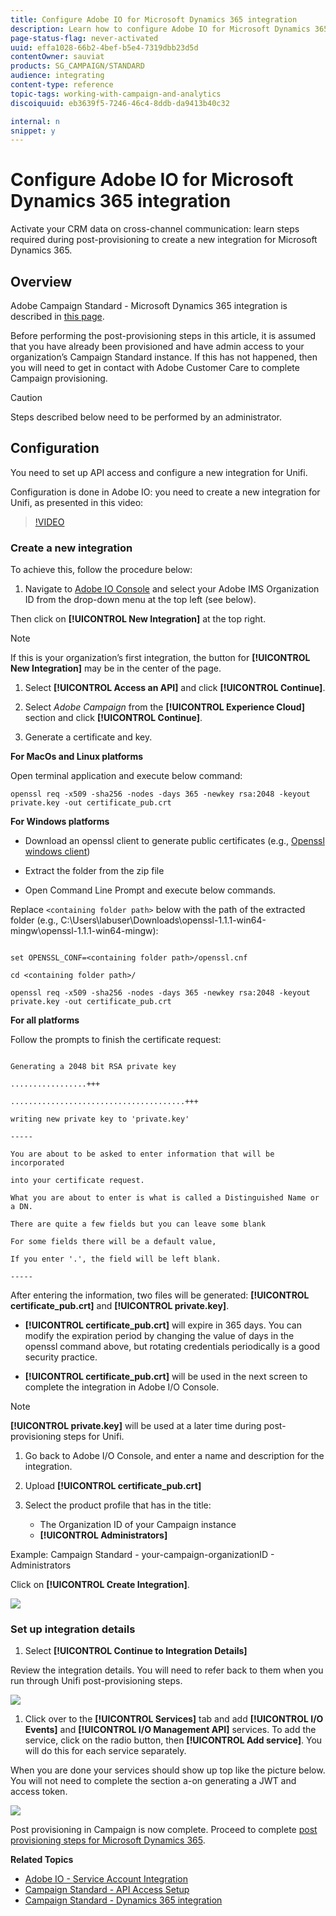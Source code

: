 ```yaml
---
title: Configure Adobe IO for Microsoft Dynamics 365 integration
description: Learn how to configure Adobe IO for Microsoft Dynamics 365 integration.
page-status-flag: never-activated
uuid: effa1028-66b2-4bef-b5e4-7319dbb23d5d
contentOwner: sauviat
products: SG_CAMPAIGN/STANDARD
audience: integrating
content-type: reference
topic-tags: working-with-campaign-and-analytics
discoiquuid: eb3639f5-7246-46c4-8ddb-da9413b40c32

internal: n
snippet: y
---
```


# Configure Adobe IO for Microsoft Dynamics 365 integration

Activate your CRM data on cross-channel communication: learn steps required during post-provisioning to create a new integration for Microsoft Dynamics 365.

## Overview

Adobe Campaign Standard - Microsoft Dynamics 365 integration is described in [this page](../../integrating/using/working-with-campaign-standard-and-microsoft-dynamics-365.md).

Before performing the post-provisioning steps in this article, it is assumed that you have already been provisioned and have admin access to your organization’s Campaign Standard instance.  If this has not happened, then you will need to get in contact with Adobe Customer Care to complete Campaign provisioning.

>[!CAUTION]
>
>Steps described below need to be performed by an administrator.

## Configuration

You need to set up API access and configure a new integration for Unifi. 

Configuration is done in Adobe IO: you need to create a new integration for Unifi, as presented in this video:

>[!VIDEO](https://video.tv.adobe.com/v/27308)

### Create a new integration

To achieve this, follow the procedure below:

1. Navigate to [Adobe IO Console](https://console.adobe.io/home#) and select your Adobe IMS Organization ID from the drop-down menu at the top left (see below).

Then click on **[!UICONTROL New Integration]** at the top right. 

>[!NOTE]
>
>If this is your organization’s first integration, the button for **[!UICONTROL New Integration]** may be in the center of the page.

1. Select **[!UICONTROL Access an API]** and click **[!UICONTROL Continue]**.

1. Select _Adobe Campaign_ from the **[!UICONTROL Experience Cloud]** section and click **[!UICONTROL Continue]**.

1. Generate a certificate and key.

**For MacOs and Linux platforms**

Open terminal application and execute below command:

```
openssl req -x509 -sha256 -nodes -days 365 -newkey rsa:2048 -keyout private.key -out certificate_pub.crt
```

**For Windows platforms**

* Download an openssl client to generate public certificates (e.g., [Openssl windows client](https://bintray.com/vszakats/generic/download_file?file_path=openssl-1.1.1-win64-mingw.zip))

* Extract the folder from the zip file

* Open Command Line Prompt and execute below commands. 

Replace `<containing folder path>` below with the path of the extracted folder (e.g., C:\Users\labuser\Downloads\openssl-1.1.1-win64-mingw\openssl-1.1.1-win64-mingw): 

```

set OPENSSL_CONF=<containing folder path>/openssl.cnf
 
cd <containing folder path>/
 
openssl req -x509 -sha256 -nodes -days 365 -newkey rsa:2048 -keyout private.key -out certificate_pub.crt

```

**For all platforms**

Follow the prompts to finish the certificate request:

```

Generating a 2048 bit RSA private key
 
.................+++
 
.......................................+++
 
writing new private key to 'private.key'
 
-----
 
You are about to be asked to enter information that will be incorporated
 
into your certificate request.
 
What you are about to enter is what is called a Distinguished Name or a DN.
 
There are quite a few fields but you can leave some blank
 
For some fields there will be a default value,
 
If you enter '.', the field will be left blank.
 
-----

```

After entering the information, two files will be generated: **[!UICONTROL certificate_pub.crt]** and **[!UICONTROL private.key]**.

* **[!UICONTROL certificate_pub.crt]** will expire in 365 days. You can modify the expiration period by changing the value of days in the openssl command above, but rotating credentials periodically is a good security practice.

* **[!UICONTROL certificate_pub.crt]** will be used in the next screen to complete the integration in Adobe I/O Console.

>[!NOTE]
>
> **[!UICONTROL private.key]** will be used at a later time during post-provisioning steps for Unifi.

1. Go back to Adobe I/O Console, and enter a name and description for the integration. 

1. Upload **[!UICONTROL certificate_pub.crt]**

1. Select the product profile that has in the title:

    * The Organization ID of your Campaign instance
    * **[!UICONTROL Administrators]** 

Example:  Campaign Standard - your-campaign-organizationID - Administrators 

Click on **[!UICONTROL Create Integration]**.

![](assets/MSdynACSIntegration-4B.png)

### Set up integration details

1. Select **[!UICONTROL Continue to Integration Details]**

Review the integration details.  You will need to refer back to them when you run through Unifi post-provisioning steps.

![](assets/MSdynACSIntegration-5.png)

1. Click over to the **[!UICONTROL Services]** tab and add **[!UICONTROL I/O Events]** and **[!UICONTROL I/O Management API]** services.  To add the service, click on the radio button, then **[!UICONTROL Add service]**.  You will do this for each service separately.

When you are done your services should show up top like the picture below. You will not need to complete the section a-on generating a JWT and access token. 

![](assets/MSdynACSIntegration-6.png)

Post provisioning in Campaign is now complete.  Proceed to complete [post provisioning steps for Microsoft Dynamics 365](../../integrating/using/configure-microsoft-dynamics-365-for-campaign-integration.md).

**Related Topics** 

* [Adobe IO - Service Account Integration](https://www.adobe.io/authentication/auth-methods.html#!AdobeDocs/adobeio-auth/master/AuthenticationOverview/ServiceAccountIntegration.md)
* [Campaign Standard - API Access Setup](https://docs.campaign.adobe.com/doc/standard/en/api/ACS_API.html#setting-up-api-access)
* [Campaign Standard - Dynamics 365 integration](../../integrating/using/configure-microsoft-dynamics-365-for-campaign-integration.md)
